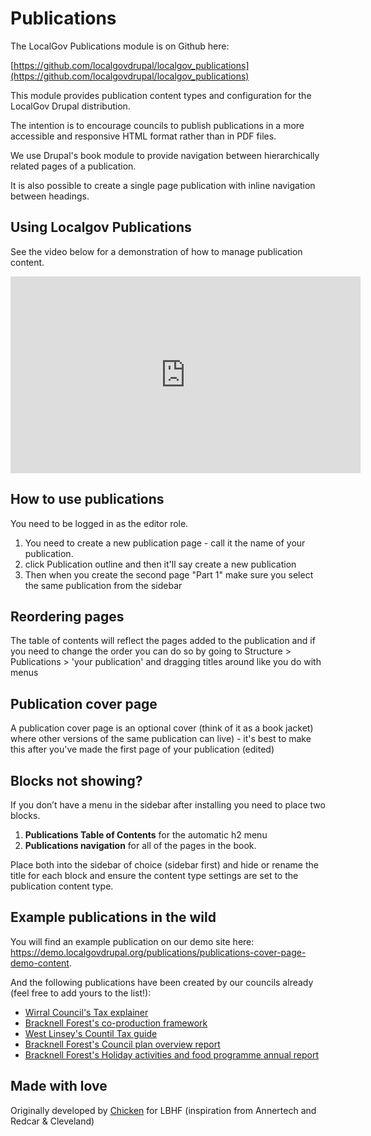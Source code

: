 # Publications

The LocalGov Publications module is on Github here:

[https://github.com/localgovdrupal/localgov_publications](https://github.com/localgovdrupal/localgov_publications)

This module provides publication content types and configuration for the
LocalGov Drupal distribution.

The intention is to encourage councils to publish publications in a more
accessible and responsive HTML format rather than in PDF files.

We use Drupal's book module to provide navigation between hierarchically related
pages of a publication.

It is also possible to create a single page publication with inline navigation
between headings.


## Using Localgov Publications

See the video below for a demonstration of how to manage publication content.

<iframe width="560" height="315" src="https://www.youtube.com/embed/E_0_YojAiGs?si=xyxbQeTnKZDXLaOk" title="YouTube video player" frameborder="0" allow="accelerometer; autoplay; clipboard-write; encrypted-media; gyroscope; picture-in-picture; web-share" referrerpolicy="strict-origin-when-cross-origin" allowfullscreen></iframe>


## How to use publications

You need to be logged in as the editor role. 

1. You need to create a new publication page - call it the name of your publication. 
2. click Publication outline and then it'll say create a new publication
3. Then when you create the second page "Part 1" make sure you select the same publication from the sidebar


## Reordering pages 

The table of contents will reflect the pages added to the publication and if you need to change the order you can do so by going to Structure > Publications > 'your publication' and dragging titles around like you do with menus


## Publication cover page

A publication cover page is an optional cover (think of it as a book jacket) where other versions of the same publication can live) - it's best to make this after you've made the first page of your publication (edited) 


## Blocks not showing? 

If you don’t have a menu in the sidebar after installing you need to place two blocks. 
1. **Publications Table of Contents** for the automatic h2 menu 
2. **Publications navigation** for all of the pages in the book.

Place both into the sidebar of choice (sidebar first) and hide or rename the title for each block and ensure the content type settings are set to the publication content type. 


## Example publications in the wild

You will find an example publication on our demo site here: https://demo.localgovdrupal.org/publications/publications-cover-page-demo-content. 

And the following publications have been created by our councils already (feel free to add yours to the list!):
- [Wirral Council's Tax explainer](https://www.wirral.gov.uk/council-tax/council-tax-explained)
- [Bracknell Forest's co-production framework](https://www.bracknell-forest.gov.uk/council-and-democracy/strategies-plans-and-policies/co-production-framework)
- [West Linsey's Countil Tax guide](https://www.west-lindsey.gov.uk/council-tax-council-bills/what-council-tax/council-tax-guide)
- [Bracknell Forest's Council plan overview report
](https://www.bracknell-forest.gov.uk/council-and-democracy/strategies-plans-and-policies/service-planning-and-performance/council-plan-overview-report)
- [Bracknell Forest's Holiday activities and food programme annual report](https://www.bracknell-forest.gov.uk/schools-and-learning/schools/holiday-activities-and-food-programme/annual-report)


## Made with love

Originally developed by [Chicken](https://wearechicken.co.uk/) for LBHF (inspiration from Annertech and Redcar & Cleveland)
